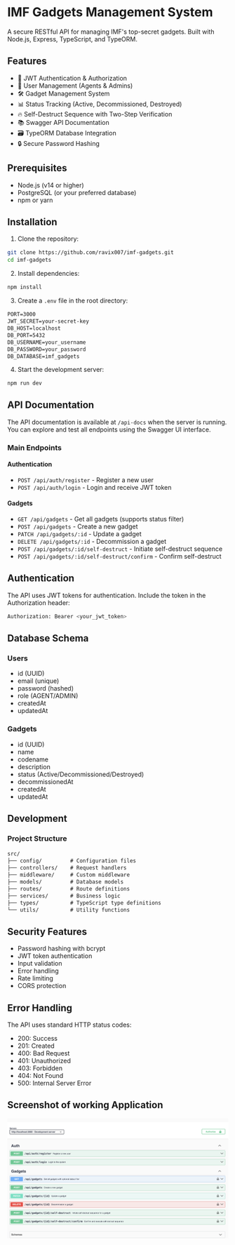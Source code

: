 # IMF Gadgets Management System

A secure RESTful API for managing IMF's top-secret gadgets. Built with Node.js, Express, TypeScript, and TypeORM.

## Features

- 🔐 JWT Authentication & Authorization
- 👥 User Management (Agents & Admins)
- 🛠️ Gadget Management System
- 📊 Status Tracking (Active, Decommissioned, Destroyed)
- 🔥 Self-Destruct Sequence with Two-Step Verification
- 📚 Swagger API Documentation
- 🗃️ TypeORM Database Integration
- 🔒 Secure Password Hashing

## Prerequisites

- Node.js (v14 or higher)
- PostgreSQL (or your preferred database)
- npm or yarn

## Installation

1. Clone the repository:

```bash
git clone https://github.com/ravix007/imf-gadgets.git
cd imf-gadgets
```

2. Install dependencies:

```bash
npm install
```

3. Create a `.env` file in the root directory:

```env
PORT=3000
JWT_SECRET=your-secret-key
DB_HOST=localhost
DB_PORT=5432
DB_USERNAME=your_username
DB_PASSWORD=your_password
DB_DATABASE=imf_gadgets
```

4. Start the development server:

```bash
npm run dev
```

## API Documentation

The API documentation is available at `/api-docs` when the server is running. You can explore and test all endpoints using the Swagger UI interface.

### Main Endpoints

#### Authentication

- `POST /api/auth/register` - Register a new user
- `POST /api/auth/login` - Login and receive JWT token

#### Gadgets

- `GET /api/gadgets` - Get all gadgets (supports status filter)
- `POST /api/gadgets` - Create a new gadget
- `PATCH /api/gadgets/:id` - Update a gadget
- `DELETE /api/gadgets/:id` - Decommission a gadget
- `POST /api/gadgets/:id/self-destruct` - Initiate self-destruct sequence
- `POST /api/gadgets/:id/self-destruct/confirm` - Confirm self-destruct

## Authentication

The API uses JWT tokens for authentication. Include the token in the Authorization header:

```bash
Authorization: Bearer <your_jwt_token>
```

## Database Schema

### Users

- id (UUID)
- email (unique)
- password (hashed)
- role (AGENT/ADMIN)
- createdAt
- updatedAt

### Gadgets

- id (UUID)
- name
- codename
- description
- status (Active/Decommissioned/Destroyed)
- decommissionedAt
- createdAt
- updatedAt

## Development

### Project Structure

```
src/
├── config/         # Configuration files
├── controllers/    # Request handlers
├── middleware/     # Custom middleware
├── models/         # Database models
├── routes/         # Route definitions
├── services/       # Business logic
├── types/          # TypeScript type definitions
└── utils/          # Utility functions
```

## Security Features

- Password hashing with bcrypt
- JWT token authentication
- Input validation
- Error handling
- Rate limiting
- CORS protection

## Error Handling

The API uses standard HTTP status codes:

- 200: Success
- 201: Created
- 400: Bad Request
- 401: Unauthorized
- 403: Forbidden
- 404: Not Found
- 500: Internal Server Error

## Screenshot of working Application

![alt text](image.png)
